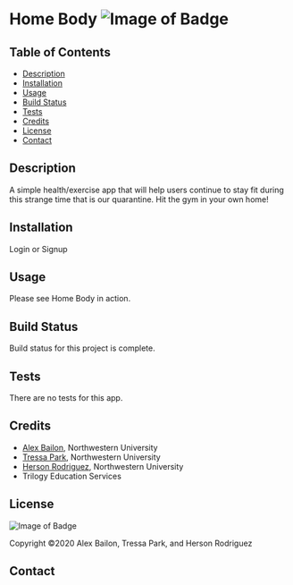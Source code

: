 # Home Body ![Image of Badge](https://img.shields.io/badge/Home%20Body-v1.0.0-blue)

## Table of Contents

* [Description](#description)
<a name="description"></a>
* [Installation](#installation)
<a name="installation"></a>
* [Usage](#usage)
<a name="usage"></a>
* [Build Status](#build-status)
<a name="build-status"></a>
* [Tests](#tests)
<a name="tests"></a>
* [Credits](#credits)
<a name="credits"></a>
* [License](#license)
<a name="license"></a>
* [Contact](#contact)
<a name="contact"></a>

## Description

A simple health/exercise app that will help users continue to stay fit during this strange time that is our quarantine. Hit the gym in your own home!

## Installation

Login or Signup

## Usage

Please see Home Body in action.
<!-- still-brook-31315.herokuapp.com/notes -->

## Build Status

Build status for this project is complete.

## Tests

There are no tests for this app.

## Credits

* [Alex Bailon](https://github.com/Alexbailon), Northwestern University
* [Tressa Park](https://github.com/TressaPark), Northwestern University
* [Herson Rodriguez](https://github.com/rodriguezh21), Northwestern University
* Trilogy Education Services

## License
![Image of Badge](https://img.shields.io/badge/License-Northwestern%20University-brightgreen)

Copyright ©2020 Alex Bailon, Tressa Park, and Herson Rodriguez

## Contact
